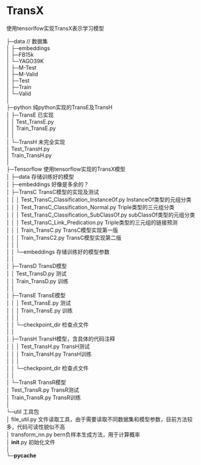 # TransX
使用tensorlfow实现TransX表示学习模型



├─data  // 数据集  
│  ├─embeddings  
│  ├─FB15k       
│  └─YAGO39K  
│      ├─M-Test     
│      ├─M-Valid      
│      ├─Test     
│      ├─Train    
│      └─Valid  
│              
├─python  纯python实现的TransE及TransH  
│  ├─TransE  已实现  
│  │      Test_TransE.py  
│  │      Train_TransE.py    
│  │          
│  └─TransH   未完全实现    
│          Test_TransH.py   
│          Train_TransH.py  
│          
├─Tensorflow  使用tensorflow实现的TransX模型  
│  ├─data  存储训练好的模型  
│  ├─embeddings  好像是多余的？  
│  ├─TransC   TransC模型的实现及测试  
│  │  │  Test_TransC_Classification_InstanceOf.py   InstanceOf类型的元组分类  
│  │  │  Test_TransC_Classification_Normal.py   Triple类型的三元组分类  
│  │  │  Test_TransC_Classification_SubClassOf.py subClassOf类型的元组分类  
│  │  │  Test_TransC_Link_Predication.py  Triple类型的三元组的链接预测  
│  │  │  Train_TransC.py   TransC模型实现第一版  
│  │  │  Train_TransC2.py  TransC模型实现第二版  
│  │  │    
│  │  └─embeddings  存储训练好的模型参数  
│  │  
│  ├─TransD  TransD模型  
│  │      Test_TransD.py   测试   
│  │      Train_TransD.py   训练  
│  │        
│  ├─TransE  TransE模型   
│  │  │  Test_TransE.py  测试  
│  │  │  Train_TransE.py  训练  
│  │  │    
│  │  └─checkpoint_dir  检查点文件  
│  │  
│  ├─TransH  TransH模型，含具体的代码注释  
│  │  │  Test_TransH.py   TransH测试  
│  │  │  Train_TransH.py  TransH训练  
│  │  │    
│  │  └─checkpoint_dir  检查点文件  
│  │  
│  └─TransR  TransR模型  
│          Test_TransR.py  TransR测试  
│          Train_TransR.py TransR训练  
│            
└─util   工具包  
    │  file_util.py  文件读取工具，由于需要读取不同数据集和模型参数，目前方法较多，代码可读性貌似不高  
    │  transform_nn.py  bern负样本生成方法，用于计算概率  
    │  __init__.py  初始化文件  
    │    
    └─__pycache__  
